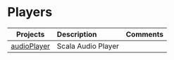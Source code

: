 # Players

|    Projects                                                 | Description                                 |  Comments                  |
|:-----------------------------------------------------------:|:--------------------------------------------|:---------------------------| 
| [audioPlayer](https://github.com/setrar/audioPlayer)        | Scala Audio Player                          |                            |

